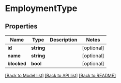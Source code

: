 # EmploymentType

## Properties

 Name        | Type       | Description | Notes      
-------------|------------|-------------|------------
 **id**      | **string** |             | [optional] 
 **name**    | **string** |             | [optional] 
 **blocked** | **bool**   |             | [optional] 

[[Back to Model list]](../../README.md#documentation-for-models) [[Back to API list]](../../README.md#documentation-for-api-endpoints) [[Back to README]](../../README.md)


